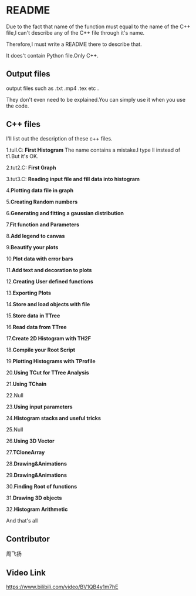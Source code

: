 # README

Due to the fact that name of the function must equal to the name of the C++ file,I can't describe any of the C++ file through it's name.

Therefore,I must write a README there to describe that.

It does't contain Python file.Only C++.

## Output files

output files such as .txt .mp4 .tex etc .

They don't even need to be explained.You can simply use it when you use the code.

## C++ files

I'll list out the description of these c++ files.

1.tull.C: **First Histogram** The name contains a mistake.I type ll instead of t1.But it's OK.

2.tut2.C: **First Graph**

3.tut3.C: **Reading input file and fill data into histogram**

4.**Plotting data file in graph**

5.**Creating Random numbers**

6.**Generating and fitting a gaussian distribution**

7.**Fit function and Parameters**

8.**Add legend to canvas**

9.**Beautify your plots**

10.**Plot data with error bars**

11.**Add text and decoration to plots**

12.**Creating User defined functions**

13.**Exporting Plots**

14.**Store and load objects with file**

15.**Store data in TTree**

16.**Read data from TTree**

17.**Create 2D Histogram with TH2F**

18.**Compile your Root Script**

19.**Plotting Histograms with TProfile**

20.**Using TCut for TTree Analysis**

21.**Using TChain**

22.Null

23.**Using input parameters**

24.**Histogram stacks and useful tricks**

25.Null

26.**Using 3D Vector**

27.**TCloneArray**

28.**Drawing&Animations**

29.**Drawing&Animations**

30.**Finding Root of functions**

31.**Drawing 3D objects**

32.**Histogram Arithmetic**

And that's all

## Contributor

周飞扬

## Video Link

https://www.bilibili.com/video/BV1QB4y1m7hE
